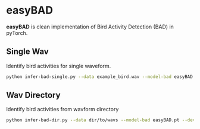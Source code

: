 # easyBAD
**easyBAD** is clean implementation of Bird Activity Detection (BAD) in pyTorch.

## Single Wav
Identify bird activities for single waveform.
```bash
python infer-bad-single.py --data example_bird.wav --model-bad easyBAD.pt --device cpu
```

## Wav Directory
Identify bird activities from wavform directory
```bash
python infer-bad-dir.py --data dir/to/wavs --model-bad easyBAD.pt --device cpu -o out.txt
```

